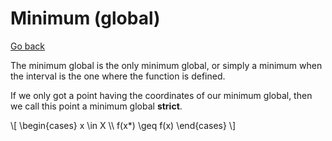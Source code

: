 # Minimum (global)

[Go back](..)

The minimum global is the only minimum global, 
or simply a minimum when the interval is the one
where the function is defined.

If we only got a point having the coordinates
of our minimum global, then we call this point
a minimum global **strict**.

<p>
\[
\begin{cases}
x \in X \\
f(x*) \geq f(x)
\end{cases}
\]
</p>